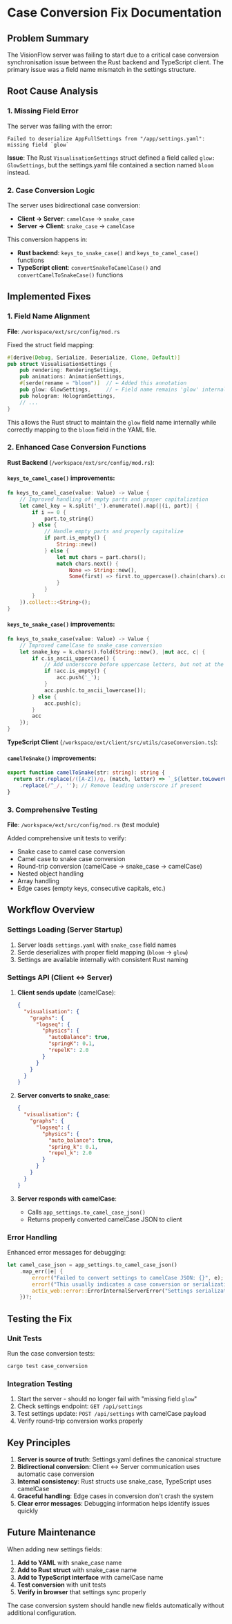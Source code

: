 # Case Conversion Fix Documentation

## Problem Summary

The VisionFlow server was failing to start due to a critical case conversion synchronisation issue between the Rust backend and TypeScript client. The primary issue was a field name mismatch in the settings structure.

## Root Cause Analysis

### 1. Missing Field Error
The server was failing with the error:
```
Failed to deserialize AppFullSettings from "/app/settings.yaml": missing field `glow`
```

**Issue**: The Rust `VisualisationSettings` struct defined a field called `glow: GlowSettings`, but the settings.yaml file contained a section named `bloom` instead.

### 2. Case Conversion Logic
The server uses bidirectional case conversion:
- **Client → Server**: `camelCase` → `snake_case`
- **Server → Client**: `snake_case` → `camelCase`

This conversion happens in:
- **Rust backend**: `keys_to_snake_case()` and `keys_to_camel_case()` functions
- **TypeScript client**: `convertSnakeToCamelCase()` and `convertCamelToSnakeCase()` functions

## Implemented Fixes

### 1. Field Name Alignment
**File**: `/workspace/ext/src/config/mod.rs`

Fixed the struct field mapping:
```rust
#[derive(Debug, Serialize, Deserialize, Clone, Default)]
pub struct VisualisationSettings {
    pub rendering: RenderingSettings,
    pub animations: AnimationSettings,
    #[serde(rename = "bloom")]  // ← Added this annotation
    pub glow: GlowSettings,     // ← Field name remains 'glow' internally
    pub hologram: HologramSettings,
    // ...
}
```

This allows the Rust struct to maintain the `glow` field name internally while correctly mapping to the `bloom` field in the YAML file.

### 2. Enhanced Case Conversion Functions

**Rust Backend** (`/workspace/ext/src/config/mod.rs`):

#### `keys_to_camel_case()` improvements:
```rust
fn keys_to_camel_case(value: Value) -> Value {
    // Improved handling of empty parts and proper capitalization
    let camel_key = k.split('_').enumerate().map(|(i, part)| {
        if i == 0 {
            part.to_string()
        } else {
            // Handle empty parts and properly capitalize
            if part.is_empty() {
                String::new()
            } else {
                let mut chars = part.chars();
                match chars.next() {
                    None => String::new(),
                    Some(first) => first.to_uppercase().chain(chars).collect(),
                }
            }
        }
    }).collect::<String>();
}
```

#### `keys_to_snake_case()` improvements:
```rust
fn keys_to_snake_case(value: Value) -> Value {
    // Improved camelCase to snake_case conversion
    let snake_key = k.chars().fold(String::new(), |mut acc, c| {
        if c.is_ascii_uppercase() {
            // Add underscore before uppercase letters, but not at the start
            if !acc.is_empty() {
                acc.push('_');
            }
            acc.push(c.to_ascii_lowercase());
        } else {
            acc.push(c);
        }
        acc
    });
}
```

**TypeScript Client** (`/workspace/ext/client/src/utils/caseConversion.ts`):

#### `camelToSnake()` improvements:
```typescript
export function camelToSnake(str: string): string {
  return str.replace(/([A-Z])/g, (match, letter) => `_${letter.toLowerCase()}`)
    .replace(/^_/, ''); // Remove leading underscore if present
}
```

### 3. Comprehensive Testing

**File**: `/workspace/ext/src/config/mod.rs` (test module)

Added comprehensive unit tests to verify:
- Snake case to camel case conversion
- Camel case to snake case conversion
- Round-trip conversion (camelCase → snake_case → camelCase)
- Nested object handling
- Array handling
- Edge cases (empty keys, consecutive capitals, etc.)

## Workflow Overview

### Settings Loading (Server Startup)
1. Server loads `settings.yaml` with `snake_case` field names
2. Serde deserializes with proper field mapping (`bloom` → `glow`)
3. Settings are available internally with consistent Rust naming

### Settings API (Client ↔ Server)
1. **Client sends update** (camelCase):
   ```json
   {
     "visualisation": {
       "graphs": {
         "logseq": {
           "physics": {
             "autoBalance": true,
             "springK": 0.1,
             "repelK": 2.0
           }
         }
       }
     }
   }
   ```

2. **Server converts to snake_case**:
   ```json
   {
     "visualisation": {
       "graphs": {
         "logseq": {
           "physics": {
             "auto_balance": true,
             "spring_k": 0.1,
             "repel_k": 2.0
           }
         }
       }
     }
   }
   ```

3. **Server responds with camelCase**:
   - Calls `app_settings.to_camel_case_json()`
   - Returns properly converted camelCase JSON to client

### Error Handling
Enhanced error messages for debugging:
```rust
let camel_case_json = app_settings.to_camel_case_json()
    .map_err(|e| {
        error!("Failed to convert settings to camelCase JSON: {}", e);
        error!("This usually indicates a case conversion or serialization issue");
        actix_web::error::ErrorInternalServerError("Settings serialization error - check server logs")
    })?;
```

## Testing the Fix

### Unit Tests
Run the case conversion tests:
```bash
cargo test case_conversion
```

### Integration Testing
1. Start the server - should no longer fail with "missing field `glow`"
2. Check settings endpoint: `GET /api/settings`
3. Test settings update: `POST /api/settings` with camelCase payload
4. Verify round-trip conversion works properly

## Key Principles

1. **Server is source of truth**: Settings.yaml defines the canonical structure
2. **Bidirectional conversion**: Client ↔ Server communication uses automatic case conversion
3. **Internal consistency**: Rust structs use snake_case, TypeScript uses camelCase
4. **Graceful handling**: Edge cases in conversion don't crash the system
5. **Clear error messages**: Debugging information helps identify issues quickly

## Future Maintenance

When adding new settings fields:

1. **Add to YAML** with snake_case name
2. **Add to Rust struct** with snake_case name  
3. **Add to TypeScript interface** with camelCase name
4. **Test conversion** with unit tests
5. **Verify in browser** that settings sync properly

The case conversion system should handle new fields automatically without additional configuration.